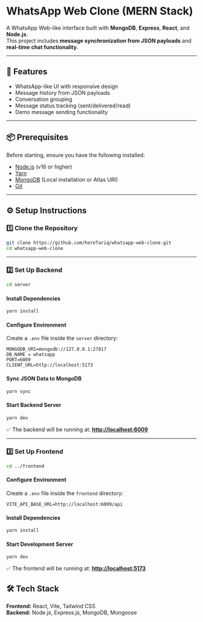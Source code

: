 # WhatsApp Web Clone (MERN Stack)

A WhatsApp Web-like interface built with **MongoDB**, **Express**, **React**, and **Node.js**.  
This project includes **message synchronization from JSON payloads** and **real-time chat functionality**.

---

## 🚀 Features

- WhatsApp-like UI with responsive design
- Message history from JSON payloads
- Conversation grouping
- Message status tracking (sent/delivered/read)
- Demo message sending functionality

---

## 📦 Prerequisites

Before starting, ensure you have the following installed:

- [Node.js](https://nodejs.org/) (v16 or higher)
- [Yarn](https://yarnpkg.com/)
- [MongoDB](https://www.mongodb.com/) (Local installation or Atlas URI)
- [Git](https://git-scm.com/)

---

## ⚙️ Setup Instructions

### 1️⃣ Clone the Repository

```bash
git clone https://github.com/hereTariq/whatsapp-web-clone.git
cd whatsapp-web-clone
```

---

### 2️⃣ Set Up Backend

```bash
cd server
```

#### Install Dependencies
```bash
yarn install
```

#### Configure Environment
Create a `.env` file inside the `server` directory:

```env
MONGODB_URI=mongodb://127.0.0.1:27017
DB_NAME = whatsapp
PORT=6009
CLIENT_URL=http://localhost:5173
```

#### Sync JSON Data to MongoDB

```bash
yarn sync
```

#### Start Backend Server
```bash
yarn dev
```

✅ The backend will be running at: **[http://localhost:6009](http://localhost:6009)**

---

### 3️⃣ Set Up Frontend

```bash
cd ../frontend
```

#### Configure Environment
Create a `.env` file inside the `frontend` directory:

```env
VITE_API_BASE_URL=http://localhost:6009/api
```

#### Install Dependencies
```bash
yarn install
```

#### Start Development Server
```bash
yarn dev
```

✅ The frontend will be running at: **[http://localhost:5173](http://localhost:5173)**


## 🛠️ Tech Stack

**Frontend:** React, Vite, Tailwind CSS  
**Backend:** Node.js, Express.js, MongoDB, Mongoose  
